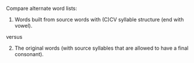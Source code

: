 Compare alternate word lists:

1) Words built from source words with (C)CV syllable structure (end with vowel).

versus

2) The original words (with source syllables that are allowed to have a final consonant).